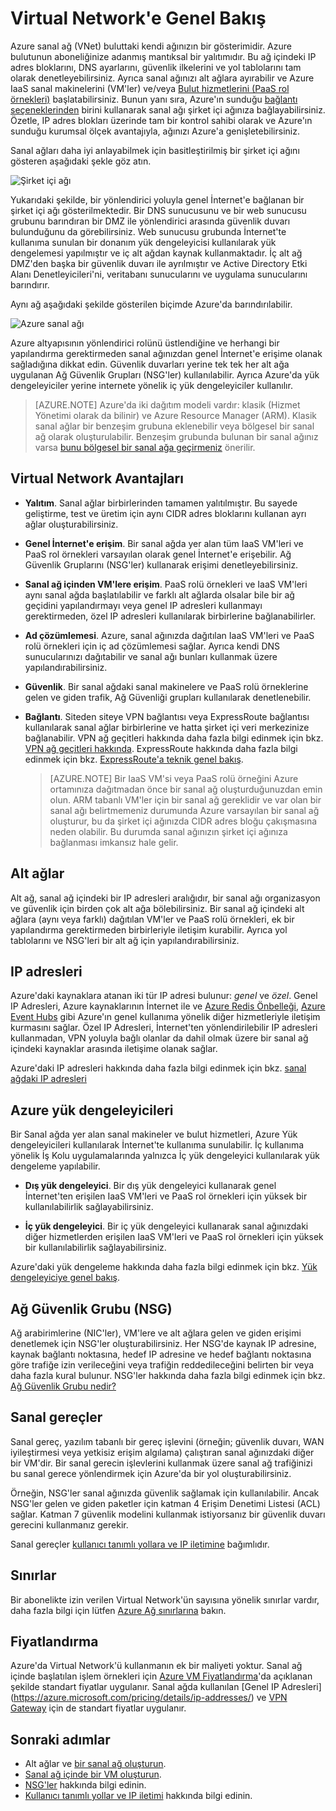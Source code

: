 <properties
   pageTitle="Azure Virtual Network'e (VNet) Genel Bakış"
   description="Azure'daki sanal ağlar (VNet'ler) hakkında bilgi edinin."
   services="virtual-network"
   documentationCenter="na"
   authors="telmosampaio"
   manager="carmonm"
   editor="tysonn" />
<tags
   ms.service="virtual-network"
   ms.devlang="na"
   ms.topic="get-started-article"
   ms.tgt_pltfrm="na"
   ms.workload="infrastructure-services"
   ms.date="03/15/2016"
   ms.author="telmos" />

# Virtual Network'e Genel Bakış

Azure sanal ağ (VNet) buluttaki kendi ağınızın bir gösterimidir.  Azure bulutunun aboneliğinize adanmış mantıksal bir yalıtımıdır. Bu ağ içindeki IP adres bloklarını, DNS ayarlarını, güvenlik ilkelerini ve yol tablolarını tam olarak denetleyebilirsiniz. Ayrıca sanal ağınızı alt ağlara ayırabilir ve Azure IaaS sanal makinelerini (VM'ler) ve/veya [Bulut hizmetlerini (PaaS rol örnekleri)](../cloud-services/cloud-services-choose-me.md) başlatabilirsiniz. Bunun yanı sıra, Azure'ın sunduğu [bağlantı seçeneklerinden](../vpn-gateway/vpn-gateway-cross-premises-options.md) birini kullanarak sanal ağı şirket içi ağınıza bağlayabilirsiniz. Özetle, IP adres blokları üzerinde tam bir kontrol sahibi olarak ve Azure'ın sunduğu kurumsal ölçek avantajıyla, ağınızı Azure'a genişletebilirsiniz.

Sanal ağları daha iyi anlayabilmek için basitleştirilmiş bir şirket içi ağını gösteren aşağıdaki şekle göz atın.

![Şirket içi ağı](./media/virtual-networks-overview/figure01.png)

Yukarıdaki şekilde, bir yönlendirici yoluyla genel İnternet'e bağlanan bir şirket içi ağı gösterilmektedir. Bir DNS sunucusunu ve bir web sunucusu grubunu barındıran bir DMZ ile yönlendirici arasında güvenlik duvarı bulunduğunu da görebilirsiniz. Web sunucusu grubunda İnternet'te kullanıma sunulan bir donanım yük dengeleyicisi kullanılarak yük dengelemesi yapılmıştır ve iç alt ağdan kaynak kullanmaktadır. İç alt ağ DMZ'den başka bir güvenlik duvarı ile ayrılmıştır ve Active Directory Etki Alanı Denetleyicileri'ni, veritabanı sunucularını ve uygulama sunucularını barındırır.

Aynı ağ aşağıdaki şekilde gösterilen biçimde Azure'da barındırılabilir.

![Azure sanal ağı](./media/virtual-networks-overview/figure02.png)

Azure altyapısının yönlendirici rolünü üstlendiğine ve herhangi bir yapılandırma gerektirmeden sanal ağınızdan genel İnternet'e erişime olanak sağladığına dikkat edin. Güvenlik duvarları yerine tek tek her alt ağa uygulanan Ağ Güvenlik Grupları (NSG'ler) kullanılabilir. Ayrıca Azure'da yük dengeleyiciler yerine internete yönelik iç yük dengeleyiciler kullanılır.

>[AZURE.NOTE] Azure'da iki dağıtım modeli vardır: klasik (Hizmet Yönetimi olarak da bilinir) ve Azure Resource Manager (ARM). Klasik sanal ağlar bir benzeşim grubuna eklenebilir veya bölgesel bir sanal ağ olarak oluşturulabilir. Benzeşim grubunda bulunan bir sanal ağınız varsa [bunu bölgesel bir sanal ağa geçirmeniz](virtual-networks-migrate-to-regional-vnet.md) önerilir.

## Virtual Network Avantajları

- **Yalıtım**. Sanal ağlar birbirlerinden tamamen yalıtılmıştır. Bu sayede geliştirme, test ve üretim için aynı CIDR adres bloklarını kullanan ayrı ağlar oluşturabilirsiniz.

- **Genel İnternet'e erişim**. Bir sanal ağda yer alan tüm IaaS VM'leri ve PaaS rol örnekleri varsayılan olarak genel İnternet'e erişebilir. Ağ Güvenlik Gruplarını (NSG'ler) kullanarak erişimi denetleyebilirsiniz.

- **Sanal ağ içinden VM'lere erişim**. PaaS rolü örnekleri ve IaaS VM'leri aynı sanal ağda başlatılabilir ve farklı alt ağlarda olsalar bile bir ağ geçidini yapılandırmayı veya genel IP adresleri kullanmayı gerektirmeden, özel IP adresleri kullanılarak birbirlerine bağlanabilirler.

- **Ad çözümlemesi**. Azure, sanal ağınızda dağıtılan IaaS VM'leri ve PaaS rolü örnekleri için iç ad çözümlemesi sağlar. Ayrıca kendi DNS sunucularınızı dağıtabilir ve sanal ağı bunları kullanmak üzere yapılandırabilirsiniz.

- **Güvenlik**. Bir sanal ağdaki sanal makinelere ve PaaS rolü örneklerine gelen ve giden trafik, Ağ Güvenliği grupları kullanılarak denetlenebilir.

- **Bağlantı**. Siteden siteye VPN bağlantısı veya ExpressRoute bağlantısı kullanılarak sanal ağlar birbirlerine ve hatta şirket içi veri merkezinize bağlanabilir. VPN ağ geçitleri hakkında daha fazla bilgi edinmek için bkz. [VPN ağ geçitleri hakkında](../vpn-gateway/vpn-gateway-about-vpngateways.md). ExpressRoute hakkında daha fazla bilgi edinmek için bkz. [ExpressRoute'a teknik genel bakış](../expressroute/expressroute-introduction.md).

    >[AZURE.NOTE] Bir IaaS VM'si veya PaaS rolü örneğini Azure ortamınıza dağıtmadan önce bir sanal ağ oluşturduğunuzdan emin olun. ARM tabanlı VM'ler için bir sanal ağ gereklidir ve var olan bir sanal ağı belirtmemeniz durumunda Azure varsayılan bir sanal ağ oluşturur, bu da şirket içi ağınızda CIDR adres bloğu çakışmasına neden olabilir. Bu durumda sanal ağınızın şirket içi ağınıza bağlanması imkansız hale gelir.

## Alt ağlar

Alt ağ, sanal ağ içindeki bir IP adresleri aralığıdır, bir sanal ağı organizasyon ve güvenlik için birden çok alt ağa bölebilirsiniz. Bir sanal ağ içindeki alt ağlara (aynı veya farklı) dağıtılan VM'ler ve PaaS rolü örnekleri, ek bir yapılandırma gerektirmeden birbirleriyle iletişim kurabilir. Ayrıca yol tablolarını ve NSG'leri bir alt ağ için yapılandırabilirsiniz.

## IP adresleri


Azure'daki kaynaklara atanan iki tür IP adresi bulunur: *genel* ve *özel*. Genel IP Adresleri, Azure kaynaklarının İnternet ile ve [Azure Redis Önbelleği](https://azure.microsoft.com/services/cache/), [Azure Event Hubs](https://azure.microsoft.com/documentation/services/event-hubs/) gibi Azure'ın genel kullanıma yönelik diğer hizmetleriyle iletişim kurmasını sağlar. Özel IP Adresleri, İnternet'ten yönlendirilebilir IP adresleri kullanmadan, VPN yoluyla bağlı olanlar da dahil olmak üzere bir sanal ağ içindeki kaynaklar arasında iletişime olanak sağlar.

Azure'daki IP adresleri hakkında daha fazla bilgi edinmek için bkz. [sanal ağdaki IP adresleri](virtual-network-ip-addresses-overview-arm.md)

## Azure yük dengeleyicileri

Bir Sanal ağda yer alan sanal makineler ve bulut hizmetleri, Azure Yük dengeleyicileri kullanılarak İnternet'te kullanıma sunulabilir. İç kullanıma yönelik İş Kolu uygulamalarında yalnızca İç yük dengeleyici kullanılarak yük dengeleme yapılabilir.

- **Dış yük dengeleyici**. Bir dış yük dengeleyici kullanarak genel İnternet'ten erişilen IaaS VM'leri ve PaaS rol örnekleri için yüksek bir kullanılabilirlik sağlayabilirsiniz.

- **İç yük dengeleyici**. Bir iç yük dengeleyici kullanarak sanal ağınızdaki diğer hizmetlerden erişilen IaaS VM'leri ve PaaS rol örnekleri için yüksek bir kullanılabilirlik sağlayabilirsiniz.

Azure'daki yük dengeleme hakkında daha fazla bilgi edinmek için bkz. [Yük dengeleyiciye genel bakış](../load-balancer/load-balancer-overview.md).

## Ağ Güvenlik Grubu (NSG)

Ağ arabirimlerine (NIC'ler), VM'lere ve alt ağlara gelen ve giden erişimi denetlemek için NSG'ler oluşturabilirsiniz. Her NSG'de kaynak IP adresine, kaynak bağlantı noktasına, hedef IP adresine ve hedef bağlantı noktasına göre trafiğe izin verileceğini veya trafiğin reddedileceğini belirten bir veya daha fazla kural bulunur. NSG'ler hakkında daha fazla bilgi edinmek için bkz. [Ağ Güvenlik Grubu nedir?](virtual-networks-nsg.md)

## Sanal gereçler

Sanal gereç, yazılım tabanlı bir gereç işlevini (örneğin; güvenlik duvarı, WAN iyileştirmesi veya yetkisiz erişim algılama) çalıştıran sanal ağınızdaki diğer bir VM'dir. Bir sanal gerecin işlevlerini kullanmak üzere sanal ağ trafiğinizi bu sanal gerece yönlendirmek için Azure'da bir yol oluşturabilirsiniz.

Örneğin, NSG'ler sanal ağınızda güvenlik sağlamak için kullanılabilir. Ancak NSG'ler gelen ve giden paketler için katman 4 Erişim Denetimi Listesi (ACL) sağlar. Katman 7 güvenlik modelini kullanmak istiyorsanız bir güvenlik duvarı gerecini kullanmanız gerekir.

Sanal gereçler [kullanıcı tanımlı yollara ve IP iletimine](virtual-networks-udr-overview.md) bağımlıdır.

## Sınırlar
Bir abonelikte izin verilen Virtual Network'ün sayısına yönelik sınırlar vardır, daha fazla bilgi için lütfen [Azure Ağ sınırlarına](../azure-subscription-service-limits.md#networking-limits) bakın.

## Fiyatlandırma
Azure'da Virtual Network'ü kullanmanın ek bir maliyeti yoktur. Sanal ağ içinde başlatılan işlem örnekleri için [Azure VM Fiyatlandırma](https://azure.microsoft.com/pricing/details/virtual-machines/)'da açıklanan şekilde standart fiyatlar uygulanır. Sanal ağda kullanılan [Genel IP Adresleri] (https://azure.microsoft.com/pricing/details/ip-addresses/) ve [VPN Gateway](https://azure.microsoft.com/pricing/details/vpn-gateway/) için de standart fiyatlar uygulanır.

## Sonraki adımlar

- Alt ağlar ve [bir sanal ağ oluşturun](virtual-networks-create-vnet-arm-pportal.md).
- [Sanal ağ içinde bir VM oluşturun](../virtual-machines/virtual-machines-windows-hero-tutorial.md).
- [NSG'ler](virtual-networks-nsg.md) hakkında bilgi edinin.
- [Kullanıcı tanımlı yollar ve IP iletimi](virtual-networks-udr-overview.md) hakkında bilgi edinin.



<!--HONumber=Jun16_HO2-->



